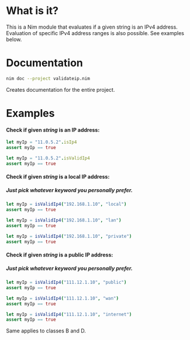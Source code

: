 # What is it?
This is a Nim module that evaluates if a given string is an IPv4 address. Evaluation of specific IPv4 address ranges is also possible. See examples below.

# Documentation
```bash
nim doc --project validateip.nim
```
Creates documentation for the entire project.

# Examples

#### Check if given _string_ is an IP address:

```nim
let myIp = "11.0.5.2".isIp4
assert myIp == true
```

```nim
let myIp = "11.0.5.2".isValidIp4
assert myIp == true
```

#### Check if given _string_ is a local IP address:
##### Just pick whatever keyword you personally prefer.

```nim
let myIp = isValidIp4("192.168.1.10", "local")
assert myIp == true
```

```nim
let myIp = isValidIp4("192.168.1.10", "lan")
assert myIp == true
```

```nim
let myIp = isValidIp4("192.168.1.10", "private")
assert myIp == true
```

#### Check if given _string_ is a public IP address:
##### Just pick whatever keyword you personally prefer.

```nim
let myIp = isValidIp4("111.12.1.10", "public")
assert myIp == true
```

```nim
let myIp = isValidIp4("111.12.1.10", "wan")
assert myIp == true
```

```nim
let myIp = isValidIp4("111.12.1.10", "internet")
assert myIp == true
```

Same applies to classes B and D.